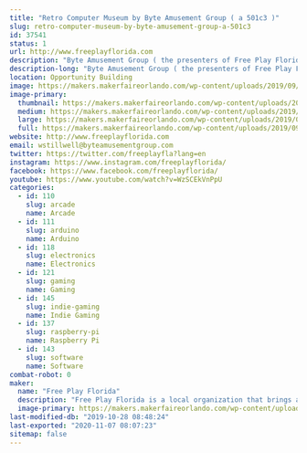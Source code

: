 ```yaml
---
title: "Retro Computer Museum by Byte Amusement Group ( a 501c3 )"
slug: retro-computer-museum-by-byte-amusement-group-a-501c3
id: 37541
status: 1
url: http://www.freeplayflorida.com
description: "Byte Amusement Group ( the presenters of Free Play Florida ) is a 501c3 Non-Profit and will be exhibiting the Retro Computer Exhibit.  We may even have an Arcade or Pinball to play !  "
description-long: "Byte Amusement Group ( the presenters of Free Play Florida ) is a 501c3 Non-Profit and will be exhibiting the Retro Computer Exhibit.  We may even have an Arcade or Pinball to play !"
location: Opportunity Building
image: https://makers.makerfaireorlando.com/wp-content/uploads/2019/09/20190726_195527-1024x768.jpg
image-primary:
  thumbnail: https://makers.makerfaireorlando.com/wp-content/uploads/2019/09/20190726_195527-150x150.jpg
  medium: https://makers.makerfaireorlando.com/wp-content/uploads/2019/09/20190726_195527-300x225.jpg
  large: https://makers.makerfaireorlando.com/wp-content/uploads/2019/09/20190726_195527-1024x768.jpg
  full: https://makers.makerfaireorlando.com/wp-content/uploads/2019/09/20190726_195527.jpg
website: http://www.freeplayflorida.com
email: wstillwell@byteamusementgroup.com
twitter: https://twitter.com/freeplayfla?lang=en
instagram: https://www.instagram.com/freeplayflorida/
facebook: https://www.facebook.com/freeplayflorida/
youtube: https://www.youtube.com/watch?v=WzSCEkVnPpU
categories:
  - id: 110
    slug: arcade
    name: Arcade
  - id: 111
    slug: arduino
    name: Arduino
  - id: 118
    slug: electronics
    name: Electronics
  - id: 121
    slug: gaming
    name: Gaming
  - id: 145
    slug: indie-gaming
    name: Indie Gaming
  - id: 137
    slug: raspberry-pi
    name: Raspberry Pi
  - id: 143
    slug: software
    name: Software
combat-robot: 0
maker:
  name: "Free Play Florida"
  description: "Free Play Florida is a local organization that brings all the exciting aspects of Pinball, Arcade, and Consoles to the Orlando area in November, we also bring small arcades to local community events such as but not limited to: Spooky Empire, MegaCon, Walker Stalker Con.  This year we plan on bringing more Maker themed items to Orlando Maker fair. Last year we brought a Large Dragon's Lair Themed Joystick and Minecraft Arcade Machine.  "
  image-primary: https://makers.makerfaireorlando.com/wp-content/uploads/2015/08/logo-1024x503.jpeg
last-modified-db: "2019-10-28 08:48:24"
last-exported: "2020-11-07 08:07:23"
sitemap: false
---
```

